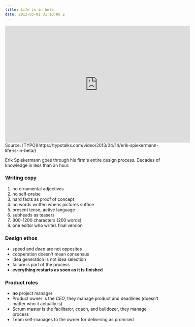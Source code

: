 ```yaml
---
title: Life is in beta
date: 2013-05-01 01:10:00 Z
---
```


<iframe width="600" height="379" scrolling="no" allowtransparency="true" src="https://typotalks.com/embed_video/m/ttv_13_4_13.171" frameborder="0"></iframe>
Source: [TYPO](https://typotalks.com/video/2013/04/14/erik-spiekermann-life-is-in-beta/)

Erik Spiekermann goes through his firm's entire design process. Decades of knowledge in less than an hour.

### Writing copy

1. no ornamental adjectives
2. no self-praise
3. hard facts as proof of concept
4. no words written whens pictures suffice
5. present tense, active language
6. subheads as teasers
7. 800-1200 characters (200 words)
8. one editor who writes final version

### Design ethos

- speed and _deep_ are not opposites
- cooperation doesn't mean consensus
- idea generation is not idea selection
- failure is part of the process
- **everything restarts as soon as it is finished**

### Product roles

- **no** project manager
- Product owner is the _CEO_, they manage product and deadlines (doesn't matter who it actually is)
- Scrum master is the facilitator, coach, and bulldozer, they manage process
- Team self-manages to the owner for delivering as promised

